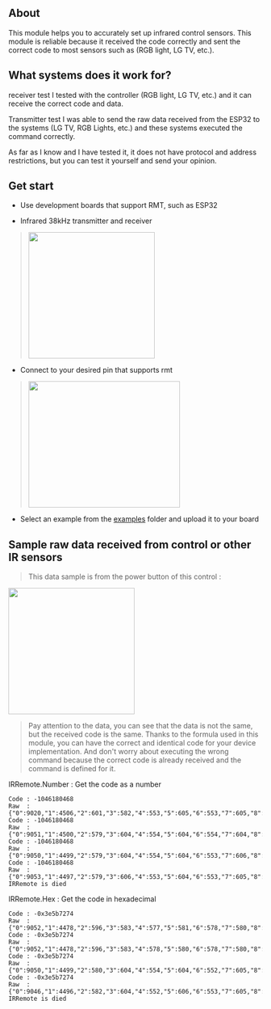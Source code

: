 ## About
This module helps you to accurately set up infrared control sensors. This module is reliable because it received the code correctly and sent the correct code to most sensors such as (RGB light, LG TV, etc.).

## What systems does it work for?
receiver test
I tested with the controller (RGB light, LG TV, etc.) and it can receive the correct code and data.

Transmitter test
I was able to send the raw data received from the ESP32 to the systems (LG TV, RGB Lights, etc.) and these systems executed the command correctly.

As far as I know and I have tested it, it does not have protocol and address restrictions, but you can test it yourself and send your opinion.

## Get start
  - Use development boards that support RMT, such as ESP32

  - Infrared 38kHz transmitter and receiver
  > <img src="https://github.com/salarizadi/moddable-sdk/assets/67143370/a4ff8a5c-83ac-4c66-bc16-430a8dca97f6" width="250" height="250"></img>
 
  - Connect to your desired pin that supports rmt

  > <img src="https://github.com/salarizadi/moddable-sdk/assets/67143370/04373ddb-8260-44fc-9566-2a889d12ab72" width="300" height="250"></img>

  - Select an example from the [examples](https://github.com/salarizadi/moddable-sdk/tree/main/Modules/IRRemote/examples) folder and upload it to your board

## Sample raw data received from control or other IR sensors

 > This data sample is from the power button of this control :

 <img src="https://github.com/salarizadi/moddable-sdk/assets/67143370/da656d9b-2e92-4c2f-983b-c2879121dbee" width="250" height="250">
 
 > Pay attention to the data, you can see that the data is not the same, but the received code is the same. Thanks to the formula used in this module, you can have the correct and identical code for your device implementation. And don't worry about executing the wrong command because the correct code is already received and the command is defined for it.

IRRemote.Number : Get the code as a number
```
Code : -1046180468
Raw  : {"0":9020,"1":4506,"2":601,"3":582,"4":553,"5":605,"6":553,"7":605,"8":553,"9":605,"10":552,"11":605,"12":554,"13":604,"14":554,"15":603,"16":554,"17":604,"18":555,"19":1658,"20":577,"21":1658,"22":579,"23":1657,"24":579,"25":1658,"26":580,"27":1656,"28":605,"29":1632,"30":580,"31":1656,"32":580,"33":1656,"34":580,"35":1657,"36":577,"37":581,"38":577,"39":1637,"40":598,"41":582,"42":576,"43":582,"44":576,"45":581,"46":549,"47":1664,"48":600,"49":582,"50":548,"51":610,"52":526,"53":1685,"54":577,"55":606,"56":548,"57":1662,"58":580,"59":1657,"60":579,"61":1657,"62":580,"63":605,"64":553,"65":1657,"66":579}
Code : -1046180468
Raw  : {"0":9051,"1":4500,"2":579,"3":604,"4":554,"5":604,"6":554,"7":604,"8":554,"9":604,"10":553,"11":605,"12":553,"13":604,"14":554,"15":604,"16":554,"17":604,"18":554,"19":1636,"20":600,"21":1636,"22":599,"23":1636,"24":597,"25":1637,"26":599,"27":1637,"28":573,"29":1664,"30":579,"31":1655,"32":581,"33":1658,"34":578,"35":1657,"36":604,"37":581,"38":554,"39":1655,"40":580,"41":604,"42":554,"43":604,"44":554,"45":604,"46":553,"47":1657,"48":580,"49":604,"50":554,"51":604,"52":554,"53":1655,"54":605,"55":581,"56":552,"57":1658,"58":580,"59":1656,"60":581,"61":1656,"62":579,"63":579,"64":577,"65":1639,"66":597}
Code : -1046180468
Raw  : {"0":9050,"1":4499,"2":579,"3":604,"4":554,"5":604,"6":553,"7":606,"8":575,"9":582,"10":553,"11":604,"12":554,"13":604,"14":553,"15":605,"16":553,"17":605,"18":554,"19":1656,"20":604,"21":1612,"22":601,"23":1656,"24":577,"25":1638,"26":597,"27":1638,"28":598,"29":1635,"30":577,"31":1660,"32":580,"33":1656,"34":581,"35":1656,"36":579,"37":605,"38":554,"39":1656,"40":580,"41":604,"42":553,"43":606,"44":553,"45":603,"46":554,"47":1658,"48":580,"49":603,"50":554,"51":604,"52":553,"53":1658,"54":579,"55":604,"56":553,"57":1658,"58":580,"59":1657,"60":579,"61":1657,"62":579,"63":605,"64":553,"65":1657,"66":604}
Code : -1046180468
Raw  : {"0":9053,"1":4497,"2":579,"3":606,"4":553,"5":604,"6":553,"7":605,"8":578,"9":579,"10":554,"11":604,"12":554,"13":604,"14":554,"15":604,"16":553,"17":604,"18":554,"19":1657,"20":580,"21":1634,"22":598,"23":1637,"24":599,"25":1636,"26":600,"27":1636,"28":574,"29":1662,"30":580,"31":1658,"32":578,"33":1657,"34":581,"35":1656,"36":580,"37":604,"38":553,"39":1657,"40":581,"41":604,"42":552,"43":605,"44":554,"45":603,"46":554,"47":1657,"48":579,"49":606,"50":553,"51":604,"52":553,"53":1659,"54":578,"55":604,"56":553,"57":1658,"58":579,"59":1638,"60":599,"61":1657,"62":579,"63":579,"64":575,"65":1639,"66":598}
IRRemote is died
```

IRRemote.Hex : Get the code in hexadecimal
```
Code : -0x3e5b7274
Raw  : {"0":9052,"1":4478,"2":596,"3":583,"4":577,"5":581,"6":578,"7":580,"8":579,"9":578,"10":577,"11":581,"12":578,"13":580,"14":576,"15":581,"16":577,"17":582,"18":577,"19":1636,"20":599,"21":1635,"22":567,"23":1667,"24":580,"25":1658,"26":579,"27":1657,"28":579,"29":1659,"30":578,"31":1657,"32":580,"33":1657,"34":604,"35":1633,"36":579,"37":604,"38":553,"39":1659,"40":578,"41":605,"42":577,"43":581,"44":553,"45":605,"46":552,"47":1659,"48":585,"49":598,"50":577,"51":581,"52":552,"53":1658,"54":580,"55":604,"56":576,"57":1614,"58":599,"59":1657,"60":576,"61":1638,"62":599,"63":582,"64":547,"65":1665,"66":572}
Code : -0x3e5b7274
Raw  : {"0":9052,"1":4478,"2":596,"3":583,"4":578,"5":580,"6":578,"7":580,"8":577,"9":580,"10":577,"11":582,"12":577,"13":580,"14":574,"15":584,"16":575,"17":584,"18":574,"19":1638,"20":597,"21":1637,"22":601,"23":1637,"24":577,"25":1659,"26":578,"27":1658,"28":578,"29":1659,"30":602,"31":1632,"32":580,"33":1659,"34":578,"35":1657,"36":604,"37":580,"38":554,"39":1659,"40":577,"41":605,"42":552,"43":606,"44":553,"45":604,"46":553,"47":1657,"48":578,"49":606,"50":552,"51":606,"52":556,"53":1655,"54":601,"55":558,"56":579,"57":1655,"58":578,"59":1659,"60":576,"61":1638,"62":598,"63":582,"64":576,"65":1636,"66":572}
Code : -0x3e5b7274
Raw  : {"0":9050,"1":4499,"2":580,"3":604,"4":554,"5":604,"6":552,"7":605,"8":555,"9":604,"10":552,"11":606,"12":576,"13":581,"14":553,"15":605,"16":553,"17":605,"18":553,"19":1657,"20":579,"21":1657,"22":601,"23":1614,"24":596,"25":1639,"26":598,"27":1639,"28":597,"29":1637,"30":577,"31":1659,"32":579,"33":1657,"34":579,"35":1658,"36":579,"37":605,"38":553,"39":1657,"40":578,"41":606,"42":553,"43":606,"44":552,"45":605,"46":552,"47":1658,"48":578,"49":606,"50":553,"51":604,"52":579,"53":1632,"54":580,"55":604,"56":554,"57":1657,"58":578,"59":1659,"60":578,"61":1658,"62":579,"63":604,"64":553,"65":1638,"66":598}
Code : -0x3e5b7274
Raw  : {"0":9046,"1":4496,"2":582,"3":604,"4":552,"5":606,"6":553,"7":605,"8":553,"9":604,"10":554,"11":604,"12":554,"13":604,"14":552,"15":605,"16":576,"17":582,"18":554,"19":1657,"20":602,"21":1636,"22":577,"23":1659,"24":578,"25":1658,"26":602,"27":1634,"28":580,"29":1635,"30":597,"31":1639,"32":598,"33":1636,"34":600,"35":1635,"36":576,"37":608,"38":548,"39":1663,"40":579,"41":603,"42":577,"43":582,"44":553,"45":604,"46":554,"47":1657,"48":580,"49":605,"50":551,"51":605,"52":554,"53":1657,"54":580,"55":604,"56":553,"57":1658,"58":603,"59":1632,"60":581,"61":1657,"62":602,"63":581,"64":554,"65":1656,"66":580}
IRRemote is died
```
